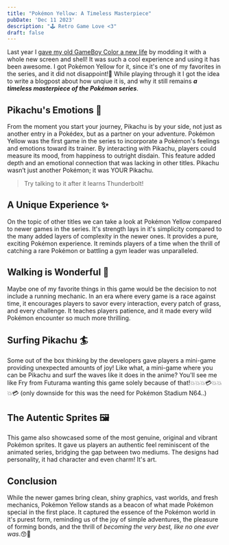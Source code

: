 ```yaml
---
title: "Pokémon Yellow: A Timeless Masterpiece"
pubDate: 'Dec 11 2023'
description: "🕹️ Retro Game Love <3"
draft: false
---
```


Last year I [gave my old GameBoy Color a new life](/blog/gameboy_color) by modding it with a whole new screen and shell! It was such a cool experience and using it has been awesome. I got Pokémon Yellow for it, since it's one of my favorites in the series, and it did not disappoint!🤩 While playing through it I got the idea to write a blogpost about how unqiue it is, and why it still remains ***a timeless masterpiece of the Pokémon series***.

## Pikachu's Emotions 🥰

From the moment you start your journey, Pikachu is by your side, not just as another entry in a Pokédex, but as a partner on your adventure. Pokémon Yellow was the first game in the series to incorporate a Pokémon's feelings and emotions toward its trainer. By interacting with Pikachu, players could measure its mood, from happiness to outright disdain. This feature added depth and an emotional connection that was lacking in other titles. Pikachu wasn’t just another Pokémon; it was YOUR Pikachu.

> Try talking to it after it learns Thunderbolt!

## A Unique Experience ✨

On the topic of other titles we can take a look at Pokémon Yellow compared to newer games in the series. It's strength lays in it's simplicity compared to the many added layers of complexity in the newer ones. It provides a pure, exciting Pokémon experience. It reminds players of a time when the thrill of catching a rare Pokémon or battling a gym leader was unparalleled.

## Walking is Wonderful 🚶

Maybe one of my favorite things in this game would be the decision to not include a running mechanic. In an era where every game is a race against time, it encourages players to savor every interaction, every patch of grass, and every challenge. It teaches players patience, and it made every wild Pokémon encounter so much more thrilling.

## Surfing Pikachu 🏄

Some out of the box thinking by the developers gave players a mini-game providing unexpected amounts of joy! Like what, a mini-game where you can be Pikachu and surf the waves like it does in the anime? You'll see me like Fry from Futurama wanting this game solely because of that!💥💥💥💳💥💥💥💳 (only downside for this was the need for Pokémon Stadium N64..)

## The Autentic Sprites 🖼

This game also showcased some of the most genuine, original and vibrant Pokémon sprites. It gave us players an authentic feel reminiscent of the animated series, bridging the gap between two mediums. The designs had personality, it had character and even charm! It's art.

## Conclusion

While the newer games bring clean, shiny graphics, vast worlds, and fresh mechanics, Pokémon Yellow stands as a beacon of what made Pokémon special in the first place. It captured the essence of the Pokémon world in it's purest form, reminding us of the joy of simple adventures, the pleasure of forming bonds, and the thrill of *becoming the very best, like no one ever was*.😙🤌